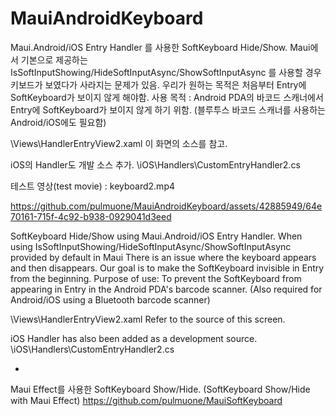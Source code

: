 # MauiAndroidKeyboard

Maui.Android/iOS Entry Handler 를 사용한 SoftKeyboard Hide/Show.
Maui에서 기본으로 제공하는 IsSoftInputShowing/HideSoftInputAsync/ShowSoftInputAsync 를 사용할 경우
키보드가 보였다가 사라지는 문제가 있음. 우리가 원하는 목적은 처음부터 Entry에 SoftKeyboard가 보이지 않게 해야함.
사용 목적 : Android PDA의 바코드 스캐너에서 Entry에 SoftKeyboard가 보이지 않게 하기 위함.
           (블루투스 바코드 스캐너를 사용하는 Android/iOS에도 필요함)

\Views\HandlerEntryView2.xaml 이 화면의 소스를 참고.

iOS의 Handler도 개발 소스 추가.
\iOS\Handlers\CustomEntryHandler2.cs

테스트 영상(test movie) : keyboard2.mp4

https://github.com/pulmuone/MauiAndroidKeyboard/assets/42885949/64e70161-715f-4c92-b938-0929041d3eed


SoftKeyboard Hide/Show using Maui.Android/iOS Entry Handler.
When using IsSoftInputShowing/HideSoftInputAsync/ShowSoftInputAsync provided by default in Maui
There is an issue where the keyboard appears and then disappears. Our goal is to make the SoftKeyboard invisible in Entry from the beginning.
Purpose of use: To prevent the SoftKeyboard from appearing in Entry in the Android PDA's barcode scanner.
 (Also required for Android/iOS using a Bluetooth barcode scanner)

\Views\HandlerEntryView2.xaml Refer to the source of this screen.

iOS Handler has also been added as a development source.
\iOS\Handlers\CustomEntryHandler2.cs

-
Maui Effect를 사용한 SoftKeyboard Show/Hide.
(SoftKeyboard Show/Hide with Maui Effect)
https://github.com/pulmuone/MauiSoftKeyboard
